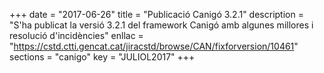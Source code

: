 +++
date        = "2017-06-26"
title       = "Publicació Canigó 3.2.1"
description = "S'ha publicat la versió 3.2.1 del framework Canigó amb algunes millores i resolució d'incidències"
enllac      = "https://cstd.ctti.gencat.cat/jiracstd/browse/CAN/fixforversion/10461"
sections    = "canigo"
key         = "JULIOL2017"
+++
